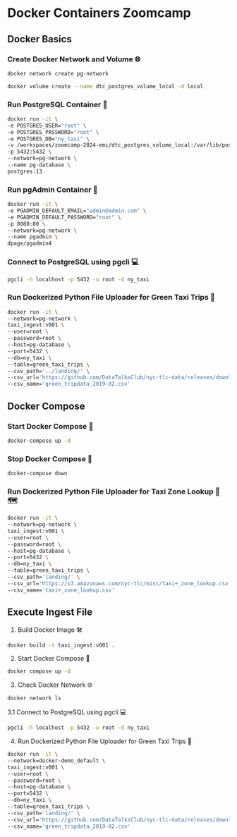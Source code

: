 # Docker Containers Zoomcamp

## Docker Basics

### Create Docker Network and Volume 🌐

```bash
docker network create pg-network

docker volume create --name dtc_postgres_volume_local -d local
```

### Run PostgreSQL Container 🐘

```bash
docker run -it \
-e POSTGRES_USER="root" \
-e POSTGRES_PASSWORD="root" \
-e POSTGRES_DB="ny_taxi" \
-v /workspaces/zoomcamp-2024-emi/dtc_postgres_volume_local:/var/lib/postgresql/data \
-p 5432:5432 \
--network=pg-network \
--name pg-database \
postgres:13
```

### Run pgAdmin Container 🚀

```bash
docker run -it \
-e PGADMIN_DEFAULT_EMAIL="admin@admin.com" \
-e PGADMIN_DEFAULT_PASSWORD="root" \
-p 8080:80 \
--network=pg-network \
--name pgadmin \
dpage/pgadmin4
```

### Connect to PostgreSQL using pgcli 💻

```bash
pgcli -h localhost -p 5432 -u root -d ny_taxi
```

### Run Dockerized Python File Uploader for Green Taxi Trips 🚖

```bash
docker run -it \
--network=pg-network \
taxi_ingest:v001 \
--user=root \
--password=root \
--host=pg-database \
--port=5432 \
--db=ny_taxi \
--table=green_taxi_trips \
--csv_path='../landing/' \
--csv_url='https://github.com/DataTalksClub/nyc-tlc-data/releases/download/green/green_tripdata_2019-02.csv.gz' \
--csv_name='green_tripdata_2019-02.csv'
```

## Docker Compose

### Start Docker Compose 🚀

```bash
docker-compose up -d
```

### Stop Docker Compose 🛑

```bash
docker-compose down
```

### Run Dockerized Python File Uploader for Taxi Zone Lookup 🚖🗺️

```bash
docker run -it \
--network=pg-network \
taxi_ingest:v001 \
--user=root \
--password=root \
--host=pg-database \
--port=5432 \
--db=ny_taxi \
--table=green_taxi_trips \
--csv_path='landing/' \
--csv_url='https://s3.amazonaws.com/nyc-tlc/misc/taxi+_zone_lookup.csv' \
--csv_name='taxi+_zone_lookup.csv'
```

## Execute Ingest File

1. Build Docker Image 🛠️

```bash
docker build -t taxi_ingest:v001 .
```

2. Start Docker Compose 🚀

```bash
docker compose up -d
```

3. Check Docker Network 🌐

```bash
docker network ls
```

3.1 Connect to PostgreSQL using pgcli 💻

```bash
pgcli -h localhost -p 5432 -u root -d ny_taxi
```

4. Run Dockerized Python File Uploader for Green Taxi Trips 🚖

```bash
docker run -it \
--network=docker-demo_default \
taxi_ingest:v001 \
--user=root \
--password=root \
--host=pg-database \
--port=5432 \
--db=ny_taxi \
--table=green_taxi_trips \
--csv_path='landing/' \
--csv_url='https://github.com/DataTalksClub/nyc-tlc-data/releases/download/green/green_tripdata_2019-02.csv.gz' \
--csv_name='green_tripdata_2019-02.csv'
```
